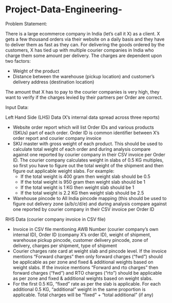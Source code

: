 # Project-Data-Engineering-
Problem Statement:

There is a large ecommerce company in India (let’s call it X) as a client.
X gets a few thousand orders via their website on a daily basis and they have to deliver them as
fast as they can. For delivering the goods ordered by the customers, X has tied up with multiple
courier companies in India who charge them some amount per delivery.
The charges are dependent upon two factors:
  - Weight of the product
  - Distance between the warehouse (pickup location) and customer’s delivery address
   (destination location)

The amount that X has to pay to the courier companies is very high, they want to verify if the
charges levied by their partners per Order are correct.

Input Data:

Left Hand Side (LHS) Data (X’s internal data spread across three reports)
  - Website order report which will list Order IDs and various products (SKUs) part of each
  order. Order ID is common identifier between X’s order report and courier company
  invoice
  - SKU master with gross weight of each product. This should be used to calculate total
  weight of each order and during analysis compare against one reported by courier
  company in their CSV invoice per Order ID. The courier company calculates weight in
  slabs of 0.5 KG multiples, so first you have to figure out the total weight of the shipment
  and then figure out applicable weight slabs.
For example:
	- If the total weight is 400 gram then weight slab should be 0.5
	- If the total weight is 950 gram then weight slab should be 1
	- If the total weight is 1 KG then weight slab should be 1
	- If the total weight is 2.2 KG then weight slab should be 2.5
- Warehouse pincode to All India pincode mapping (this should be used to figure out
delivery zone (a/b/c/d/e) and during analysis compare against one reported by courier
company in their CSV invoice per Order ID

RHS Data (courier company invoice in CSV file)
  - Invoice in CSV file mentioning AWB Number (courier company’s own internal ID), Order
  ID (company X’s order ID), weight of shipment, warehouse pickup pincode, customer
  delivery pincode, zone of delivery, charges per shipment, type of shipment
  - Courier charges rate card at weight slab and pincode level. If the invoice mentions
  “Forward charges” then only forward charges (“fwd”) should be applicable as per zone
  and fixed & additional weights based on weight slabs. If the invoice mentions “Forward
  and rto charges” then forward charges (“fwd”) and RTO charges (“rto”) should be
  applicable as per zone and fixed & additional weights based on weight slabs.
  - For the first 0.5 KG, “fixed” rate as per the slab is applicable. For each additional 0.5 KG,
  “additional” weight in the same proportion is applicable. Total charges will be “fixed” +
  “total additional” (if any)
